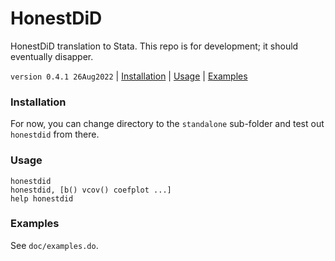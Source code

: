 HonestDiD
=========

HonestDiD translation to Stata. This repo is for development; it should eventually disapper.

`version 0.4.1 26Aug2022` | [Installation](#installation) | [Usage](#usage) | [Examples](#examples)

### Installation

For now, you can change directory to the `standalone` sub-folder and test out `honestdid` from there.

### Usage

```
honestdid
honestdid, [b() vcov() coefplot ...]
help honestdid
```

### Examples

See `doc/examples.do`.
